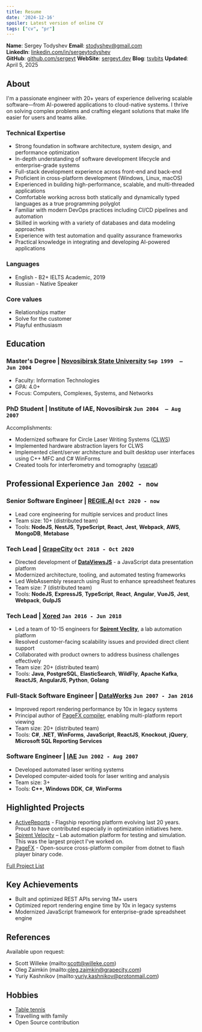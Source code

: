 ```yaml
---
title: Resume
date: '2024-12-16'
spoiler: Latest version of online CV
tags: ["cv", "pr"]
---
```


**Name**: Sergey Todyshev
**Email**: [stodyshev@gmail.com](mailto:stodyshev@gmail.com)  
**LinkedIn**: [linkedin.com/in/sergeytodyshev](https://www.linkedin.com/in/sergeytodyshev)  
**GitHub**: [github.com/sergeyt](https://github.com/sergeyt)
**WebSite**: [sergeyt.dev](https://sergeyt.dev)
**Blog**: [tsvbits](https://tsvbits.com)
**Updated**: April 5, 2025

## About

I'm a passionate engineer with 20+ years of experience delivering scalable software—from AI-powered applications to cloud-native systems. I thrive on solving complex problems and crafting elegant solutions that make life easier for users and teams alike.

### Technical Expertise
- Strong foundation in software architecture, system design, and performance optimization
- In-depth understanding of software development lifecycle and enterprise-grade systems
- Full-stack development experience across front-end and back-end
- Proficient in cross-platform development (Windows, Linux, macOS)
- Experienced in building high-performance, scalable, and multi-threaded applications
- Comfortable working across both statically and dynamically typed languages as a true programming polyglot
- Familiar with modern DevOps practices including CI/CD pipelines and automation
- Skilled in working with a variety of databases and data modeling approaches
- Experience with test automation and quality assurance frameworks
- Practical knowledge in integrating and developing AI-powered applications

### Languages
- English - B2+ IELTS Academic, 2019
- Russian - Native Speaker

### Core values
- Relationships matter
- Solve for the customer
- Playful enthusiasm

## Education

### Master's Degree | [Novosibirsk State University](https://www.nsu.ru/) <span class="calendar icon right">`Sep 1999  –  Jun 2004`</span>

* Faculty: Information Technologies
* GPA: 4.0+
* Focus: Computers, Complexes, Systems, and Networks

### PhD Student | Institute of IAE, Novosibirsk <span class="calendar icon right">`Jun 2004  – Aug 2007`</span>

Accomplishments:
* Modernized software for Circle Laser Writing Systems ([CLWS](/clws))
* Implemented hardware abstraction layers for CLWS
* Implemented client/server architecture and built desktop user interfaces using C++ MFC and C# WinForms
* Created tools for interferometry and tomography ([voxcat](/voxcat))

## Professional Experience <span class="calendar icon right">`Jan 2002 - now`</span>

### Senior Software Engineer | [REGIE.AI](https://regie.ai) <span class="calendar icon right">`Oct 2020 - now`</span>

* Lead core engineering for multiple services and product lines
* Team size: 10+ (distributed team)
* Tools: **NodeJS**, **NestJS**, **TypeScript**, **React**, **Jest**, **Webpack**, **AWS**, **MongoDB**, **Metabase**

### Tech Lead | [GrapeCity](https://grapecity.com/) <span class="calendar icon right">`Oct 2018 - Oct 2020`</span>

* Directed development of [**DataViewsJS**](https://www.grapecity.com/dataviewsjs/) - a JavaScript data presentation platform
* Modernized architecture, tooling, and automated testing frameworks
* Led WebAssembly research using Rust to enhance spreadsheet features
* Team size: 7 (distributed team)
* Tools: **NodeJS**, **ExpressJS**, **TypeScript**, **React**, **Angular**, **VueJS**, **Jest**, **Webpack**, **GulpJS**

### Tech Lead | [Xored](http://www.xored.com/) <span class="calendar icon right">`Jan 2016 - Jun 2018`</span>

* Led a team of 10-15 engineers for [**Spirent Veclity**](/velocity), a lab automation platform
* Resolved customer-facing scalability issues and provided direct client support
* Collaborated with product owners to address business challenges effectively
* Team size: 20+ (distributed team)
* Tools: **Java**, **PostgreSQL**, **ElasticSearch**, **WildFly**, **Apache Kafka**, **ReactJS**, **AngularJS**, **Python**, **Golang**

### Full-Stack Software Engineer | [DataWorks](http://dataworks.co/) <span class="calendar icon right">`Jun 2007 - Jan 2016`</span>

* Improved report rendering performance by 10x in legacy systems
* Principal author of [PageFX compiler](https://github.com/GrapeCity/pagefx), enabling multi-platform report viewing
* Team size: 20+ (distributed team)
* Tools: **C#**, **.NET**, **WinForms**, **JavaScript**, **ReactJS**, **Knockout**, **jQuery**, **Microsoft SQL Reporting Services**

### Software Engineer | [IAE](https://www.iae.nsk.su/en/) <span class="calendar icon right">`Jun 2002 - Aug 2007`</span>

* Developed automated laser writing systems
* Developed computer-aided tools for laser writing and analysis
* Team size: 3+
* Tools: **C++**, **Windows DDK**, **C#**, **WinForms**

## Highlighted Projects

* [ActiveReports](/activereports) - Flagship reporting platform evolving last 20 years. Proud to have contributed especially in optimization initiatives here.
* [Spirent Velocity](/velocity) – Lab automation platform for testing and simulation. This was the largest project I've worked on.
* [PageFX](/pagefx) - Open-source cross-platform compiler from dotnet to flash player binary code.

[Full Project List](/projects)

## Key Achievements
- Built and optimized REST APIs serving 1M+ users
- Optimized report rendering engine time by 10x in legacy systems
- Modernized JavaScript framework for enterprise-grade spreadsheet engine

## References

Available upon request:
* Scott Willeke (mailto:scott@willeke.com)
* Oleg Zaimkin (mailto:oleg.zaimkin@grapecity.com)
* Yuriy Kashnikov (mailto:yuriy.kashnikov@protonmail.com)

## Hobbies
* [Table tennis](/table-tennis)
* Travelling with family
* Open Source contribution
